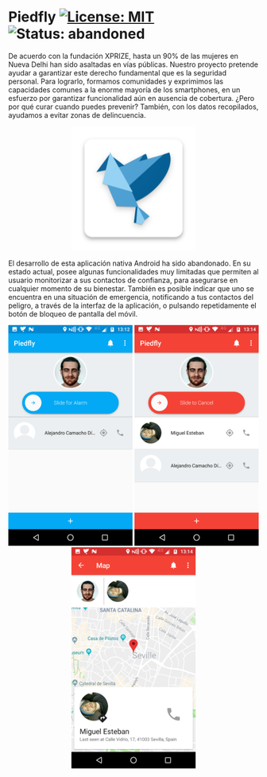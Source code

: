 # Piedfly [![License: MIT](https://img.shields.io/badge/License-MIT-yellow.svg)](https://opensource.org/licenses/MIT) ![Status: abandoned](https://img.shields.io/badge/status-abandoned-red.svg)
De acuerdo con la fundación XPRIZE, hasta un 90% de las mujeres en Nueva Delhi han sido asaltadas en vías públicas. Nuestro proyecto pretende ayudar a garantizar este derecho fundamental que es la seguridad personal. Para lograrlo, formamos comunidades y exprimimos las capacidades comunes a la enorme mayoría de los smartphones, en un esfuerzo por garantizar funcionalidad aún en ausencia de cobertura. ¿Pero por qué curar cuando puedes prevenir? También, con los datos recopilados, ayudamos a evitar zonas de delincuencia.

<p align="center"><img src="/app/src/main/ic_launcher-web.png" alt="Logo" width="250"/></p>

El desarrollo de esta aplicación nativa Android ha sido abandonado. En su estado actual, posee algunas funcionalidades muy limitadas que permiten al usuario monitorizar a sus contactos de confianza, para asegurarse en cualquier momento de su bienestar. También es posible indicar que uno se encuentra en una situación de emergencia, notificando a tus contactos del peligro, a través de la interfaz de la aplicación, o pulsando repetidamente el botón de bloqueo de pantalla del móvil.

<p align="center">
  <img src="/app/src/main/res/Screenshot_20180818-131256.png" alt="screenshot-1" width="250"/>
  <img src="/app/src/main/res/Screenshot_20180818-131417.png" alt="screenshot-2" width="250"/>
  <img src="/app/src/main/res/Screenshot_20180818-131425.png" alt="screenshot-3" width="250"/>
</p>

